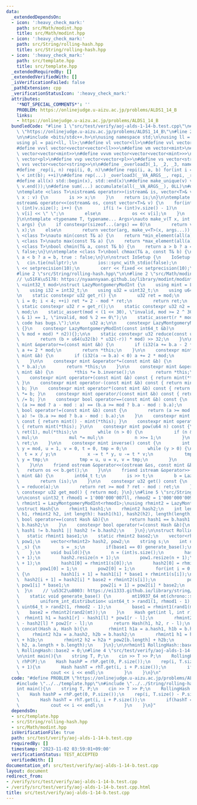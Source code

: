 ```yaml
---
data:
  _extendedDependsOn:
  - icon: ':heavy_check_mark:'
    path: src/Math/modint.hpp
    title: src/Math/modint.hpp
  - icon: ':heavy_check_mark:'
    path: src/String/rolling-hash.hpp
    title: src/String/rolling-hash.hpp
  - icon: ':heavy_check_mark:'
    path: src/template.hpp
    title: src/template.hpp
  _extendedRequiredBy: []
  _extendedVerifiedWith: []
  _isVerificationFailed: false
  _pathExtension: cpp
  _verificationStatusIcon: ':heavy_check_mark:'
  attributes:
    '*NOT_SPECIAL_COMMENTS*': ''
    PROBLEM: https://onlinejudge.u-aizu.ac.jp/problems/ALDS1_14_B
    links:
    - https://onlinejudge.u-aizu.ac.jp/problems/ALDS1_14_B
  bundledCode: "#line 1 \"src/test/verify/aoj-alds-1-14-b.test.cpp\"\n#define PROBLEM\
    \ \"https://onlinejudge.u-aizu.ac.jp/problems/ALDS1_14_B\"\n#line 2 \"src/template.hpp\"\
    \n\n#include <bits/stdc++.h>\n\nusing namespace std;\n\nusing ll = long long;\n\
    using pl = pair<ll, ll>;\n#define vl vector<ll>\n#define vvl vector<vector<ll>>\n\
    #define vvvl vector<vector<vector<ll>>>\n#define vm vector<mint>\n#define vvm\
    \ vector<vector<mint>>\n#define vvvm vector<vector<vector<mint>>>\n#define vp\
    \ vector<pl>\n#define vvp vector<vector<pl>>\n#define vs vector<string>\n#define\
    \ vvs vector<vector<string>>\n\n#define _overload3(_1, _2, _3, name, ...) name\n\
    #define _rep(i, n) repi(i, 0, n)\n#define repi(i, a, b) for(int i = int(a); i\
    \ < int(b); ++i)\n#define rep(...) _overload3(__VA_ARGS__, repi, _rep, )(__VA_ARGS__)\n\
    #define all(x) std::begin(x), std::end(x)\n#define make_unique(v) v.erase(unique(all(v)),\
    \ v.end());\n#define sum(...) accumulate(all(__VA_ARGS__), 0LL)\n#define inf (0x1fffffffffffffff)\n\
    \ntemplate <class T>\nistream& operator>>(istream& is, vector<T>& v) {\n    for(auto&\
    \ x : v) {\n        is >> x;\n    }\n    return is;\n}\n\ntemplate <class T>\n\
    ostream& operator<<(ostream& os, const vector<T>& v) {\n    for(int i = 0; i <\
    \ (int)v.size(); i++) {\n        if(i != (int)v.size() - 1)\n            os <<\
    \ v[i] << \" \";\n        else\n            os << v[i];\n    }\n    return os;\n\
    }\n\ntemplate <typename T, typename... Args>\nauto make_v(T x, int arg, Args...\
    \ args) {\n    if constexpr(sizeof...(args) == 0)\n        return vector<T>(arg,\
    \ x);\n    else\n        return vector(arg, make_v<T>(x, args...));\n}\n\ntemplate\
    \ <class T>\nauto min(const T& a) {\n    return *min_element(all(a));\n}\n\ntemplate\
    \ <class T>\nauto max(const T& a) {\n    return *max_element(all(a));\n}\n\ntemplate\
    \ <class T>\nbool chmin(T& a, const T& b) {\n    return a > b ? a = b, true :\
    \ false;\n}\n\ntemplate <class T>\nbool chmax(T& a, const T& b) {\n    return\
    \ a < b ? a = b, true : false;\n}\n\nstruct IoSetup {\n    IoSetup() {\n     \
    \   cin.tie(nullptr);\n        ios::sync_with_stdio(false);\n        cout << fixed\
    \ << setprecision(10);\n        cerr << fixed << setprecision(10);\n    }\n} iosetup;\n\
    #line 2 \"src/String/rolling-hash.hpp\"\n\n#line 2 \"src/Math/modint.hpp\"\n\n\
    // \u51FA\u5178: https://nyaannyaan.github.io/library/modint/modint.hpp\n\ntemplate\
    \ <uint32_t mod>\nstruct LazyMontgomeryModInt {\n    using mint = LazyMontgomeryModInt;\n\
    \    using i32 = int32_t;\n    using u32 = uint32_t;\n    using u64 = uint64_t;\n\
    \n    static constexpr u32 get_r() {\n        u32 ret = mod;\n        for (i32\
    \ i = 0; i < 4; ++i) ret *= 2 - mod * ret;\n        return ret;\n    }\n\n   \
    \ static constexpr u32 r = get_r();\n    static constexpr u32 n2 = -u64(mod) %\
    \ mod;\n    static_assert(mod < (1 << 30), \"invalid, mod >= 2 ^ 30\");\n    static_assert((mod\
    \ & 1) == 1, \"invalid, mod % 2 == 0\");\n    static_assert(r * mod == 1, \"this\
    \ code has bugs.\");\n\n    u32 a;\n\n    constexpr LazyMontgomeryModInt() : a(0)\
    \ {}\n    constexpr LazyMontgomeryModInt(const int64_t &b)\n            : a(reduce(u64(b\
    \ % mod + mod) * n2)){};\n\n    static constexpr u32 reduce(const u64 &b) {\n\
    \        return (b + u64(u32(b) * u32(-r)) * mod) >> 32;\n    }\n\n    constexpr\
    \ mint &operator+=(const mint &b) {\n        if (i32(a += b.a - 2 * mod) < 0)\
    \ a += 2 * mod;\n        return *this;\n    }\n\n    constexpr mint &operator-=(const\
    \ mint &b) {\n        if (i32(a -= b.a) < 0) a += 2 * mod;\n        return *this;\n\
    \    }\n\n    constexpr mint &operator*=(const mint &b) {\n        a = reduce(u64(a)\
    \ * b.a);\n        return *this;\n    }\n\n    constexpr mint &operator/=(const\
    \ mint &b) {\n        *this *= b.inverse();\n        return *this;\n    }\n\n\
    \    constexpr mint operator+(const mint &b) const { return mint(*this) += b;\
    \ }\n    constexpr mint operator-(const mint &b) const { return mint(*this) -=\
    \ b; }\n    constexpr mint operator*(const mint &b) const { return mint(*this)\
    \ *= b; }\n    constexpr mint operator/(const mint &b) const { return mint(*this)\
    \ /= b; }\n    constexpr bool operator==(const mint &b) const {\n        return\
    \ (a >= mod ? a - mod : a) == (b.a >= mod ? b.a - mod : b.a);\n    }\n    constexpr\
    \ bool operator!=(const mint &b) const {\n        return (a >= mod ? a - mod :\
    \ a) != (b.a >= mod ? b.a - mod : b.a);\n    }\n    constexpr mint operator-()\
    \ const { return mint() - mint(*this); }\n    constexpr mint operator+() const\
    \ { return mint(*this); }\n\n    constexpr mint pow(u64 n) const {\n        mint\
    \ ret(1), mul(*this);\n        while (n > 0) {\n            if (n & 1) ret *=\
    \ mul;\n            mul *= mul;\n            n >>= 1;\n        }\n        return\
    \ ret;\n    }\n\n    constexpr mint inverse() const {\n        int x = get(),\
    \ y = mod, u = 1, v = 0, t = 0, tmp = 0;\n        while (y > 0) {\n          \
    \  t = x / y;\n            x -= t * y, u -= t * v;\n            tmp = x, x = y,\
    \ y = tmp;\n            tmp = u, u = v, v = tmp;\n        }\n        return mint{u};\n\
    \    }\n\n    friend ostream &operator<<(ostream &os, const mint &b) {\n     \
    \   return os << b.get();\n    }\n\n    friend istream &operator>>(istream &is,\
    \ mint &b) {\n        int64_t t;\n        is >> t;\n        b = LazyMontgomeryModInt<mod>(t);\n\
    \        return (is);\n    }\n\n    constexpr u32 get() const {\n        u32 ret\
    \ = reduce(a);\n        return ret >= mod ? ret - mod : ret;\n    }\n\n    static\
    \ constexpr u32 get_mod() { return mod; }\n};\n#line 5 \"src/String/rolling-hash.hpp\"\
    \n\nconst uint32_t rhmod1 = 1'000'000'007ll, rhmod2 = 1'000'000'009ll;\nusing\
    \ rhmint1 = LazyMontgomeryModInt<rhmod1>;\nusing rhmint2 = LazyMontgomeryModInt<rhmod2>;\n\
    \nstruct Hash{\n    rhmint1 hash1;\n    rhmint2 hash2;\n    int length;\n    Hash(rhmint1\
    \ h1, rhmint2 h2, int length): hash1(h1), hash2(h2), length(length) {}\n    constexpr\
    \ bool operator==(const Hash &b){\n        return hash1 == b.hash1 && hash2 ==\
    \ b.hash2;\n    }\n    constexpr bool operator!=(const Hash &b){\n        return\
    \ hash1 != b.hash1 || hash2 != b.hash2;\n    }\n};\n\nstruct RollingHash {\n \
    \   static rhmint1 base1;\n    static rhmint2 base2;\n    vector<rhmint1> hash1,\
    \ pow1;\n    vector<rhmint2> hash2, pow2;\n    string s;\n    int n;\n    RollingHash(string\
    \ _s) {\n        s = _s;\n        if(base1 == 0) generate_base();\n        build();\n\
    \    };\n    void build(){\n        n = (int)s.size();\n        hash1.resize(n\
    \ + 1);\n        hash2.resize(n + 1);\n        pow1.resize(n + 1);\n        pow2.resize(n\
    \ + 1);\n        hash1[0] = rhmint1(s[0]);\n        hash2[0] = rhmint2(s[0]);\n\
    \        pow1[0] = 1;\n        pow2[0] = 1;\n        for(int i = 0; i < n; ++i)\
    \ {\n            hash1[i + 1] = hash1[i] * base1 + rhmint1(s[i]);\n          \
    \  hash2[i + 1] = hash2[i] * base2 + rhmint2(s[i]);\n            pow1[i + 1] =\
    \ pow1[i] * base1;\n            pow2[i + 1] = pow2[i] * base2;\n        }\n  \
    \  }\n    // \u53C2\u8003: https://ei1333.github.io/library/string/rolling-hash.hpp\n\
    \    static void generate_base() {\n        mt19937_64 mt(chrono::steady_clock::now().time_since_epoch().count());\n\
    \        uniform_int_distribution< uint64_t > rand1(1, rhmod1 - 1);\n        uniform_int_distribution<\
    \ uint64_t > rand2(1, rhmod2 - 1);\n        base1 = rhmint1(rand1(mt));\n    \
    \    base2 = rhmint2(rand2(mt));\n    }\n    Hash get(int l, int r) {\n      \
    \  rhmint1 h1 = hash1[r] - hash1[l] * pow1[r - l];\n        rhmint2 h2 = hash2[r]\
    \ - hash2[l] * pow2[r - l];\n        return Hash(h1, h2, r - l);\n    }\n    Hash\
    \ concat(Hash a, Hash b){\n        rhmint1 h1a = a.hash1, h1b = b.hash1;\n   \
    \     rhmint2 h2a = a.hash2, h2b = b.hash2;\n        rhmint1 h1 = h1a * pow1[b.length]\
    \ + h1b;\n        rhmint2 h2 = h2a * pow2[b.length] + h2b;\n        return Hash(h1,\
    \ h2, a.length + b.length);\n    }\n};\n\nrhmint1 RollingHash::base1 = 0;\nrhmint2\
    \ RollingHash::base2 = 0;\n#line 4 \"src/test/verify/aoj-alds-1-14-b.test.cpp\"\
    \n\nint main(){\n    string T, P;\n    cin >> T >> P;\n    RollingHash rhT(T),\
    \ rhP(P);\n    Hash hashP = rhP.get(0, P.size());\n    rep(i, T.size() - P.size()\
    \ + 1){\n        Hash hashT = rhT.get(i, i + P.size());\n        if(hashT == hashP){\n\
    \            cout << i << endl;\n        }\n    }\n}\n"
  code: "#define PROBLEM \"https://onlinejudge.u-aizu.ac.jp/problems/ALDS1_14_B\"\n\
    #include \"../../template.hpp\"\n#include \"../../String/rolling-hash.hpp\"\n\n\
    int main(){\n    string T, P;\n    cin >> T >> P;\n    RollingHash rhT(T), rhP(P);\n\
    \    Hash hashP = rhP.get(0, P.size());\n    rep(i, T.size() - P.size() + 1){\n\
    \        Hash hashT = rhT.get(i, i + P.size());\n        if(hashT == hashP){\n\
    \            cout << i << endl;\n        }\n    }\n}"
  dependsOn:
  - src/template.hpp
  - src/String/rolling-hash.hpp
  - src/Math/modint.hpp
  isVerificationFile: true
  path: src/test/verify/aoj-alds-1-14-b.test.cpp
  requiredBy: []
  timestamp: '2023-11-02 03:59:01+09:00'
  verificationStatus: TEST_ACCEPTED
  verifiedWith: []
documentation_of: src/test/verify/aoj-alds-1-14-b.test.cpp
layout: document
redirect_from:
- /verify/src/test/verify/aoj-alds-1-14-b.test.cpp
- /verify/src/test/verify/aoj-alds-1-14-b.test.cpp.html
title: src/test/verify/aoj-alds-1-14-b.test.cpp
---
```

